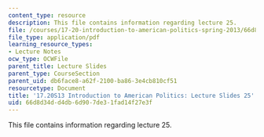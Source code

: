 ```yaml
---
content_type: resource
description: This file contains information regarding lecture 25.
file: /courses/17-20-introduction-to-american-politics-spring-2013/66d8d34dd4db6d907de31fad14f27e3f_MIT17_20S13_Lecture25.pdf
file_type: application/pdf
learning_resource_types:
- Lecture Notes
ocw_type: OCWFile
parent_title: Lecture Slides
parent_type: CourseSection
parent_uid: db6face8-a62f-2100-ba86-3e4cb810cf51
resourcetype: Document
title: '17.20S13 Introduction to American Politics: Lecture Slides 25'
uid: 66d8d34d-d4db-6d90-7de3-1fad14f27e3f
---
```

This file contains information regarding lecture 25.

